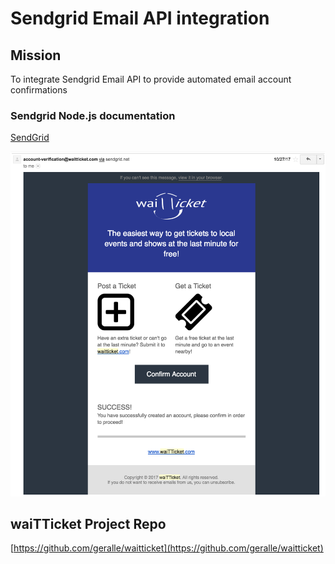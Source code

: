 # Sendgrid Email API integration

## Mission
To integrate Sendgrid Email API to provide automated email account confirmations

### Sendgrid Node.js documentation

[SendGrid](https://sendgrid.com/docs/Integrate/Code_Examples/v3_Mail/nodejs.html)

![Email Screenshot](https://github.com/leodotng/sendgridproject/blob/master/public/images/email.png)




## waiTTicket Project Repo
[https://github.com/geralle/waitticket](https://github.com/geralle/waitticket)

